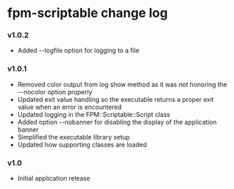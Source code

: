 # fpm-scriptable change log

### v1.0.2

* Added --logfile option for logging to a file

### v1.0.1

* Removed color output from log show method as it was not honoring the --nocolor option properly
* Updated exit value handling so the executable returns a proper exit value when an error is encountered
* Updated logging in the FPM::Scriptable::Script class
* Added option --nobanner for disabling the display of the application banner
* Simplified the executable library setup
* Updated how supporting classes are loaded

### v1.0

* Initial application release
